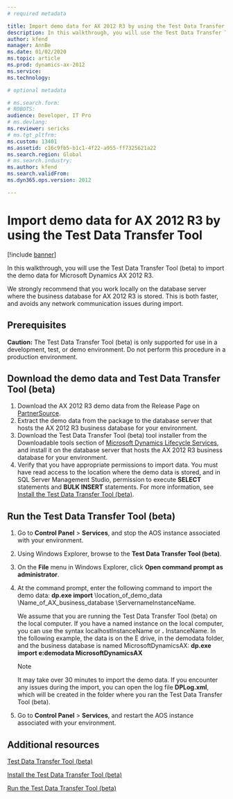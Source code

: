 ```yaml
---
# required metadata

title: Import demo data for AX 2012 R3 by using the Test Data Transfer Tool
description: In this walkthrough, you will use the Test Data Transfer Tool (beta) to import the demo data for Microsoft Dynamics AX 2012 R3.
author: kfend
manager: AnnBe
ms.date: 01/02/2020
ms.topic: article
ms.prod: dynamics-ax-2012 
ms.service: 
ms.technology:

# optional metadata

# ms.search.form: 
# ROBOTS: 
audience: Developer, IT Pro
# ms.devlang: 
ms.reviewer: sericks
# ms.tgt_pltfrm: 
ms.custom: 13401
ms.assetid: c16c9fb5-b1c1-4f22-a955-ff7325621a22
ms.search.region: Global
# ms.search.industry: 
ms.author: kfend
ms.search.validFrom: 
ms.dyn365.ops.version: 2012

---
```


# Import demo data for AX 2012 R3 by using the Test Data Transfer Tool

[!include [banner](../../includes/banner.md)]

In this walkthrough, you will use the Test Data Transfer Tool (beta) to import the demo data for Microsoft Dynamics AX 2012 R3.

We strongly recommend that you work locally on the database server where the business database for AX 2012 R3 is stored. This is both faster, and avoids any network communication issues during import.

## Prerequisites
**Caution:** The Test Data Transfer Tool (beta) is only supported for use in a development, test, or demo environment. Do not perform this procedure in a production environment.

## Download the demo data and Test Data Transfer Tool (beta)
1.  Download the AX 2012 R3 demo data from the Release Page on [PartnerSource](https://go.microsoft.com/fwlink/?LinkId=403073).
2.  Extract the demo data from the package to the database server that hosts the AX 2012 R3 business database for your environment.
3.  Download the Test Data Transfer Tool (beta) tool installer from the Downloadable tools section of [Microsoft Dynamics Lifecycle Services](https://lcs.dynamics.com), and install it on the database server that hosts the AX 2012 R3 business database for your environment.
4.  Verify that you have appropriate permissions to import data. You must have read access to the location where the demo data is stored, and in SQL Server Management Studio, permission to execute **SELECT** statements and **BULK INSERT** statements. For more information, see [Install the Test Data Transfer Tool (beta)](install-test-data-transfer-tool-beta.md).

## Run the Test Data Transfer Tool (beta)
1.  Go to **Control Panel** &gt; **Services**, and stop the AOS instance associated with your environment.
2.  Using Windows Explorer, browse to the **Test Data Transfer Tool (beta)**.
3.  On the **File** menu in Windows Explorer, click **Open command prompt as administrator**.
4.  At the command prompt, enter the following command to import the demo data: **dp.exe import** \location\_of\_demo\_data \Name\_of\_AX\_business\_database \ServernameInstanceName. 

    We assume that you are running the Test Data Transfer Tool (beta) on the local computer. If you have a named instance on the local computer, you can use the syntax localhostInstanceName or **.** InstanceName. In the following example, the data is on the E drive, in the demodata folder, and the business database is named MicrosoftDynamicsAX: **dp.exe import e:demodata MicrosoftDynamicsAX** 

    > [!NOTE]
    > It may take over 30 minutes to import the demo data. If you encounter any issues during the import, you can open the log file **DPLog.xml**, which will be created in the folder where you ran the Test Data Transfer Tool (beta).
5.  Go to **Control Panel** &gt; **Services**, and restart the AOS instance associated with your environment.


Additional resources
--------

[Test Data Transfer Tool (beta)](test-data-transfer-tool-beta-2012.md)

[Install the Test Data Transfer Tool (beta)](install-test-data-transfer-tool-beta.md)

[Run the Test Data Transfer Tool (beta)](run-test-data-transfer-tool-beta.md)



